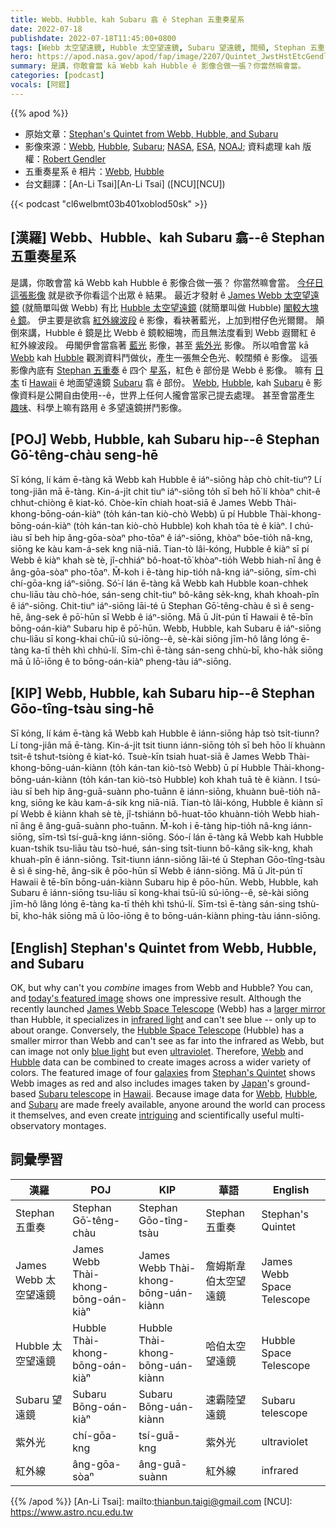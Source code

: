 ```yaml
---
title: Webb、Hubble、kah Subaru 翕 ê Stephan 五重奏星系
date: 2022-07-18
publishdate: 2022-07-18T11:45:00+0800
tags: [Webb 太空望遠鏡, Hubble 太空望遠鏡, Subaru 望遠鏡, 闊頻, Stephan 五重奏, 紫外光, 紅外線]
hero: https://apod.nasa.gov/apod/fap/image/2207/Quintet_JwstHstEtcGendler_960.jpg
summary: 是講，你敢會當 kā Webb kah Hubble ê 影像合做一張？你當然嘛會當。
categories: [podcast]
vocals: [阿錕]
---
```


{{% apod %}}

- 原始文章：[Stephan's Quintet from Webb, Hubble, and Subaru](https://apod.nasa.gov/apod/ap220718.html)
- 影像來源：[Webb](https://webb.nasa.gov/), [Hubble](https://www.nasa.gov/mission_pages/hubble/main/index.html), [Subaru](https://subarutelescope.org/en/about/); [NASA](https://www.nasa.gov/), [ESA](https://www.esa.int/), [NOAJ](https://www.nao.ac.jp/); 資料處理 kah 版權：[Robert Gendler](http://www.robgendlerastropics.com/Biography2.html)
- 五重奏星系 ê 相片：[Webb](https://www.nasa.gov/image-feature/goddard/2022/nasa-s-webb-sheds-light-on-galaxy-evolution-black-holes), [Hubble](https://hubblesite.org/contents/media/images/2009/25/2606-Image.html)
- 台文翻譯：[An-Li Tsai][An-Li Tsai] ([NCU][NCU])

{{< podcast "cl6welbmt03b401xoblod50sk" >}}

## [漢羅] Webb、Hubble、kah Subaru 翕--ê Stephan 五重奏星系
是講，你敢會當 kā Webb kah Hubble ê 影像合做一張？
你當然嘛會當。
[今仔日這張影像][today's featured image] 就是欲予你看這个出眾 ê 結果。
最近才發射 ê [James Webb 太空望遠鏡][James Webb Space Telescope] (就簡單叫做 Webb) 有比 [Hubble 太空望遠鏡][Hubble Space Telescope] (就簡單叫做 Hubble) [閣較大塊 ê 鏡][larger mirror]。
伊主要是欲翕 [紅外線波段][infrared light] ê 影像，看袂著藍光，上加到柑仔色光爾爾。
顛倒來講，Hubble ê 鏡是比 Webb ê 鏡較細塊，而且無法度看到 Webb 遐爾紅 ê 紅外線波段。
毋閣伊會當翕著 [藍光][blue light] 影像，甚至 [紫外光][ultraviolet] 影像。
所以咱會當 kā [Webb][Webb e] kah [Hubble][Hubble 1] 觀測資料鬥做伙，產生一張無仝色光、較闊頻 ê 影像。
這張影像內底有 [Stephan 五重奏][Stephan's Quintet] ê 四个 [星系][galaxies t]，紅色 ê 部份是 Webb ê 影像。
嘛有 [日本][Japan] tī [Hawaii][Hawaii] ê 地面望遠鏡 [Subaru][Subaru telescope] 翕 ê 部份。
[Webb][Webb 2], [Hubble][Hubble 2], kah [Subaru][Subaru]  ê 影像資料是公開自由使用--ê，世界上任何人攏會當家己提去處理。
甚至會當產生 [趣味][intriguing]、科學上嘛有路用 ê 多望遠鏡拼鬥影像。

## [POJ] Webb, Hubble, kah Subaru hip--ê Stephan Gō͘-têng-chàu seng-hē
Sī kóng, lí kám ē-tàng kā Webb kah Hubble ê iáⁿ-siōng ha̍p chò chi̍t-tiuⁿ?
Lí tong-jiân mā ē-tàng.
Kin-á-ji̍t chit tiuⁿ iáⁿ-siōng to̍h sī beh hō͘ lí khòaⁿ chit-ê chhut-chiòng ê kiat-kó.
Chòe-kīn chiah hoat-siā ê James Webb Thài-khong-bōng-oán-kiàⁿ (to̍h kán-tan kiò-chò Webb) ū pí Hubble Thài-khong-bōng-oán-kiàⁿ (to̍h kán-tan kiò-chò Hubble) koh khah tōa tè ê kiàⁿ.
I chú-iàu sī beh hip âng-gōa-sòaⁿ pho-tōaⁿ ê iáⁿ-siōng, khòaⁿ bōe-tio̍h nâ-kng, siōng ke kàu kam-á-sek kng niā-niā.
Tian-tò lâi-kóng, Hubble ê kiàⁿ sī pí Webb ê kiàⁿ khah sè tè, jî-chhiáⁿ bô-hoat-tō͘ khòaⁿ-tio̍h Webb hiah-nī âng ê âng-gōa-sòaⁿ pho-tōaⁿ.
M̄-koh i ē-tàng hip-tio̍h nâ-kng iáⁿ-siōng, sīm-chì chí-gōa-kng iáⁿ-siōng.
Só͘-í lán ē-tàng kā Webb kah Hubble koan-chhek chu-liāu tàu chò-hóe, sán-seng chi̍t-tiuⁿ bô-kâng se̍k-kng, khah khoah-pîn ê iáⁿ-siōng.
Chit-tiuⁿ iáⁿ-siōng lāi-té ū Stephan Gō͘-têng-chàu ê sì ê seng-hē, âng-sek ê pō͘-hūn sī Webb ê iáⁿ-siōng.
Mā ū Ji̍t-pún tī Hawaii ê tē-bīn bōng-oán-kiàⁿ Subaru hip ê pō͘-hūn.
Webb, Hubble, kah Subaru ê iáⁿ-siōng chu-liāu sī kong-khai chū-iû sú-iōng--ê, sè-kài siōng jīm-hô lâng lóng ē-tàng ka-tī the̍h khì chhú-lí.
Sīm-chì ē-tàng sán-seng chhù-bī, kho-ha̍k siōng mā ū lō͘-iōng ê to bōng-oán-kiàⁿ pheng-tàu iáⁿ-siōng.


## [KIP] Webb, Hubble, kah Subaru hip--ê Stephan Gōo-tîng-tsàu sing-hē
Sī kóng, lí kám ē-tàng kā Webb kah Hubble ê iánn-siōng ha̍p tsò tsi̍t-tiunn?
Lí tong-jiân mā ē-tàng.
Kin-á-ji̍t tsit tiunn iánn-siōng to̍h sī beh hōo lí khuànn tsit-ê tshut-tsiòng ê kiat-kó.
Tsuè-kīn tsiah huat-siā ê James Webb Thài-khong-bōng-uán-kiànn (to̍h kán-tan kiò-tsò Webb) ū pí Hubble Thài-khong-bōng-uán-kiànn (to̍h kán-tan kiò-tsò Hubble) koh khah tuā tè ê kiànn.
I tsú-iàu sī beh hip âng-guā-suànn pho-tuānn ê iánn-siōng, khuànn buē-tio̍h nâ-kng, siōng ke kàu kam-á-sik kng niā-niā.
Tian-tò lâi-kóng, Hubble ê kiànn sī pí Webb ê kiànn khah sè tè, jî-tshiánn bô-huat-tōo khuànn-tio̍h Webb hiah-nī âng ê âng-guā-suànn pho-tuānn.
M̄-koh i ē-tàng hip-tio̍h nâ-kng iánn-siōng, sīm-tsì tsí-guā-kng iánn-siōng.
Sóo-í lán ē-tàng kā Webb kah Hubble kuan-tshik tsu-liāu tàu tsò-hué, sán-sing tsi̍t-tiunn bô-kâng si̍k-kng, khah khuah-pîn ê iánn-siōng.
Tsit-tiunn iánn-siōng lāi-té ū Stephan Gōo-tîng-tsàu ê sì ê sing-hē, âng-sik ê pōo-hūn sī Webb ê iánn-siōng.
Mā ū Ji̍t-pún tī Hawaii ê tē-bīn bōng-uán-kiànn Subaru hip ê pōo-hūn.
Webb, Hubble, kah Subaru ê iánn-siōng tsu-liāu sī kong-khai tsū-iû sú-iōng--ê, sè-kài siōng jīm-hô lâng lóng ē-tàng ka-tī the̍h khì tshú-lí.
Sīm-tsì ē-tàng sán-sing tshù-bī, kho-ha̍k siōng mā ū lōo-iōng ê to bōng-uán-kiànn phing-tàu iánn-siōng.

## [English] Stephan's Quintet from Webb, Hubble, and Subaru
OK, but why can't you _combine_ images from Webb and Hubble?
You can, and [today's featured image][today's featured image] shows one impressive result.
Although the recently launched [James Webb Space Telescope][James Webb Space Telescope] (Webb) has a [larger mirror][larger mirror] than Hubble, it specializes in [infrared light][infrared light] and can't see blue -- only up to about orange.
Conversely, the [Hubble Space Telescope][Hubble Space Telescope] (Hubble) has a smaller mirror than Webb and can't see as far into the infrared as Webb, but can image not only [blue light][blue light] but even [ultraviolet][ultraviolet].
Therefore, [Webb][Webb e] and [Hubble][Hubble 1] data can be combined to create images across a wider variety of colors.
The featured image of four [galaxies][galaxies e] from [Stephan's Quintet][Stephan's Quintet] shows Webb images as red and also includes images taken by [Japan][Japan]'s ground-based [Subaru telescope][Subaru telescope] in [Hawaii][Hawaii].
Because image data for [Webb][Webb 2], [Hubble][Hubble 2], and [Subaru][Subaru] are made freely available, anyone around the world can process it themselves, and even create [intriguing][intriguing] and scientifically useful multi-observatory montages.

## 詞彙學習

|漢羅|POJ|KIP|華語|English|
|-|-|-|-|-|
|Stephan 五重奏|Stephan Gō͘-têng-chàu|Stephan Gōo-tîng-tsàu|Stephan 五重奏|Stephan's Quintet|
|James Webb 太空望遠鏡|James Webb Thài-khong-bōng-oán-kiàⁿ|James Webb Thài-khong-bōng-uán-kiànn|詹姆斯韋伯太空望遠鏡|James Webb Space Telescope|
|Hubble 太空望遠鏡|Hubble Thài-khong-bōng-oán-kiàⁿ|Hubble Thài-khong-bōng-uán-kiànn|哈伯太空望遠鏡|Hubble Space Telescope|
|Subaru 望遠鏡|Subaru Bōng-oán-kiàⁿ|Subaru Bōng-uán-kiànn|速霸陸望遠鏡|Subaru telescope|
|紫外光|chí-gōa-kng|tsí-guā-kng|紫外光|ultraviolet|
|紅外線|âng-gōa-sòaⁿ|âng-guā-suànn|紅外線|infrared|

{{% /apod %}}
[An-Li Tsai]: mailto:thianbun.taigi@gmail.com
[NCU]: https://www.astro.ncu.edu.tw

[copyright]: https://apod.nasa.gov/apod/fap/lib/about_apod.html#srapply

[today's featured image]:http://www.robgendlerastropics.com/SQ-Webb-HST-Blend.html
[James Webb Space Telescope]:https://spaceplace.nasa.gov/james-webb-space-telescope/en/
[larger mirror]:https://www.jwst.nasa.gov/content/about/comparisonWebbVsHubble.html
[infrared light]:https://science.nasa.gov/ems/07_infraredwaves
[Hubble Space Telescope]:https://www.nasa.gov/mission_pages/hubble/about
[blue light]:https://science.nasa.gov/ems/09_visiblelight
[ultraviolet]:https://science.nasa.gov/ems/10_ultravioletwaves
[Webb e]:https://apod.nasa.gov/apod/ap211226.html
[Webb t]:https://apod.tw/daily/20211226/
[Hubble 1]:https://apod.nasa.gov/apod/ap090525.html
[galaxies e]:https://apod.nasa.gov/apod/ap211218.html
[galaxies t]:https://apod.tw/daily/20211218/
[Stephan's Quintet]:https://en.wikipedia.org/wiki/Stephan%27s_Quintet
[Japan]:https://en.wikipedia.org/wiki/Japan
[Subaru telescope]:https://subarutelescope.org/en/about/
[Hawaii]:https://en.wikipedia.org/wiki/Hawaii
[Webb 2]:https://archive.stsci.edu/missions-and-data/jwst
[Hubble 2]:https://hla.stsci.edu/
[Subaru]:https://smoka.nao.ac.jp/
[intriguing]:http://mac.h-cdn.co/assets/cm/14/49/480x320/548332f4609e6_-_mc-internet-cat.jpg
